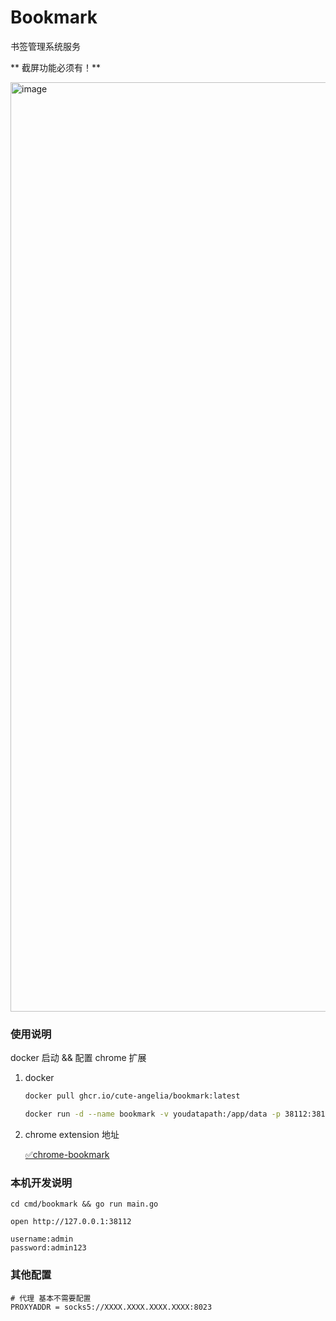 # Bookmark

书签管理系统服务

** 截屏功能必须有！**

<img width="1487" alt="image" src="https://github.com/cute-angelia/bookmark/assets/26561606/f008051a-bc2e-4854-8aa9-ae1c256166ec">


### 使用说明

docker 启动 && 配置 chrome 扩展

1. docker 

    ```bash
    docker pull ghcr.io/cute-angelia/bookmark:latest
    
    docker run -d --name bookmark -v youdatapath:/app/data -p 38112:38112 --log-opt max-size=10m ghcr.io/cute-angelia/bookmark:latest
    ```

2. chrome extension 地址

    [✅chrome-bookmark](https://github.com/cute-angelia/chrome-bookmark)

 
### 本机开发说明

```shell
cd cmd/bookmark && go run main.go

open http://127.0.0.1:38112

username:admin
password:admin123

```

### 其他配置

```shell
# 代理 基本不需要配置
PROXYADDR = socks5://XXXX.XXXX.XXXX.XXXX:8023
```

